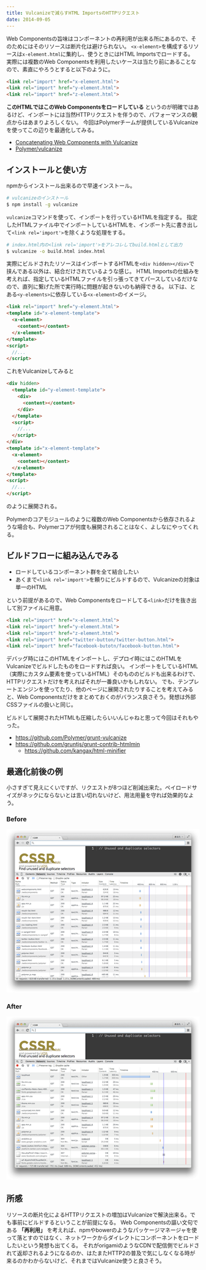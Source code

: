 ```yaml
---
title: Vulcanizeで減らすHTML ImportsのHTTPリクエスト
date: 2014-09-05
---
```


Web Componentsの旨味はコンポーネントの再利用が出来る所にあるので、そのためにはそのリソースは断片化は避けられない。
`<x-element>`を構成するリソースは`x-element.html`に集約し、使うときにはHTML Importsでロードする。
実際には複数のWeb Componentsを利用したいケースは当たり前にあることなので、素直にやろうとすると以下のように。

```html
<link rel="import" href="x-element.html">
<link rel="import" href="y-element.html">
<link rel="import" href="z-element.html">
```

**このHTMLではこのWeb Componentsをロードしている** というのが明確ではあるけど、インポートには当然HTTPリクエストを伴うので、パフォーマンスの観点からはあまりよろしくない。
今回はPolymerチームが提供しているVulcanizeを使ってこの辺りを最適化してみる。

- [Concatenating Web Components with Vulcanize](http://www.polymer-project.org/articles/concatenating-web-components.html)
- [Polymer/vulcanize](https://github.com/Polymer/vulcanize)

## インストールと使い方

npmからインストール出来るので早速インストール。

```bash
# vulcanizeのインストール
$ npm install -g vulcanize
```

`vulcanize`コマンドを使って、インポートを行っているHTMLを指定する。
指定したHTMLファイル中でインポートしているHTMLを、インポート先に書き出して`<link rel='import'>`を除くような処理をする。

```bash
# index.html内の<link rel='import'>をアレコレしてbuild.htmlとして出力
$ vulcanize -o build.html index.html
```

実際にビルドされたリソースはインポートするHTMLを`<div hidden></div>`で挟んである以外は、結合だけされているような感じ。
HTML Importsの仕組みを考えれば、指定しているHTMLファイルを引っ張ってきてパースしているだけなので、直列に繋げた所で実行時に問題が起きないのも納得できる。
以下は、とある`<y-elements>`に依存している`<x-element>`のイメージ。

```html
<link rel="import" href="y-element.html">
<template id="x-element-template">
  <x-element>
    <content></content>
  </x-element>
</template>
<script>
  //...
</script>
```

これをVulcanizeしてみると

```html
<div hidden>
  <template id="y-element-template">
    <div>
      <content></content>
    </div>
  </template>
  <script>
    //...
  </script>
</div>
<template id="x-element-template">
  <x-element>
    <content></content>
  </x-element>
</template>
<script>
  //...
</script>
```

のように展開される。

Polymerのコアモジュールのように複数のWeb Componentsから依存されるような場合も、Polymerコアが何度も展開されることはなく、よしなにやってくれる。

## ビルドフローに組み込んでみる

- ロードしているコンポーネント群を全て結合したい
- あくまで`<link rel='import'>`を頼りにビルドするので、Vulcanizeの対象は単一のHTML

という前提があるので、Web Componentsをロードしてる`<link>`だけを抜き出して別ファイルに用意。

```html
<link rel="import" href="x-element.html">
<link rel="import" href="y-element.html">
<link rel="import" href="z-element.html">
<link rel="import" href="twitter-button/twitter-button.html">
<link rel="import" href="facebook-butotn/facebook-button.html">
```

デバッグ時にはこのHTMLをインポートし、デプロイ時にはこのHTMLをVulcanizeでビルドしたものをロードすれば良い。
インポートをしているHTML（実際にカスタム要素を使っているHTML）そのもののビルドも出来るわけで、HTTPリクエストだけを考えればそれが一番良いかもしれない。
でも、テンプレートエンジンを使ってたり、他のページに展開されたりすることを考えてみると、Web Componentsだけをまとめておくのがバランス良さそう。発想は外部CSSファイルの扱いと同じ。

ビルドして展開されたHTMLも圧縮したらいいんじゃねと思って今回はそれもやった。

- https://github.com/Polymer/grunt-vulcanize
- https://github.com/gruntjs/grunt-contrib-htmlmin
    - https://github.com/kangax/html-minifier
    
## 最適化前後の例

小さすぎて見えにくいですが、リクエストが8つほど削減出来た。ペイロードサイズがネックにならないとは言い切れないけど、用法用量を守れば効果的なよう。

### Before

![](./before.png)

### After

![](./after.png)

## 所感

リソースの断片化によるHTTPリクエストの増加はVulcanizeで解決出来る。でも事前にビルドするということが前提になる。
Web Componentsの謳い文句である **「再利用」** を考えれば、npmやbowerのようなパッケージマネージャを使って落とすのではなく、ネットワークからダイレクトにコンポーネントをロードしたいという発想も出てくる。
それがorigamiのようなCDNで配信側でビルドされて返却されるようになるのか、はたまたHTTP2の普及で気にしなくなる時が来るのかわからないけど、それまではVulcanize使うと良さそう。
